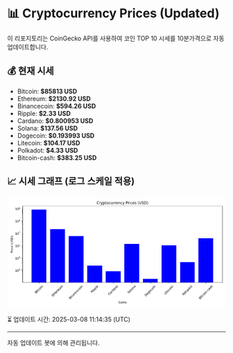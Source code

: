 
# 📊 Cryptocurrency Prices (Updated)

이 리포지토리는 CoinGecko API를 사용하여 코인 TOP 10 시세를 10분가격으로 자동 업데이트합니다.

## 💰 현재 시세
- Bitcoin: **$85813 USD**
- Ethereum: **$2130.92 USD**
- Binancecoin: **$594.26 USD**
- Ripple: **$2.33 USD**
- Cardano: **$0.800953 USD**
- Solana: **$137.56 USD**
- Dogecoin: **$0.193993 USD**
- Litecoin: **$104.17 USD**
- Polkadot: **$4.33 USD**
- Bitcoin-cash: **$383.25 USD**

## 📈 시세 그래프 (로그 스케일 적용)
![Crypto Prices](crypto_prices.png)

⏳ 업데이트 시간: 2025-03-08 11:14:35 (UTC)

---
자동 업데이트 봇에 의해 관리됩니다.
